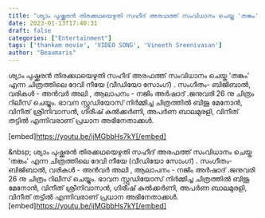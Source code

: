```yaml
---
title: "ശ്യാം പുഷ്ക്കരൻ തിരക്കഥയെഴുതി സഹീദ് അരഫത്ത് സംവിധാനം ചെയ്ത 'തങ്കം' എന്ന ചിത്രത്തിലെ ദേവി നീയേ എന്ന വീഡിയോ ഗാനം"
date: 2023-01-13T17:40:31
draft: false
categories: ["Entertainment"]
tags: ['thankam movie', 'VIDEO SONG', 'Vineeth Sreenivasan']
author: "Beaumaris"
---
```


ശ്യാം പുഷ്ക്കരൻ തിരക്കഥയെഴുതി സഹീദ് അരഫത്ത് സംവിധാനം ചെയ്ത 'തങ്കം' എന്ന ചിത്രത്തിലെ ദേവി നീയേ (വീഡിയോ സോംഗ്) . സംഗീതം- ബിജിബാൽ, വരികൾ - അൻവർ അലി , ആലാപനം - നജിം അർഷാദ് .ജനുവരി 26 നു ചിത്രം റിലീസ് ചെയ്യും. ഭാവന സ്റ്റുഡിയോസ് നിർമ്മിച്ച ചിത്രത്തിൽ ബിജു മേനോൻ, വിനീത് ശ്രീനിവാസൻ, ഗിരീഷ് കുൽക്കർണി, അപർണ ബാലമുരളി, വിനീത് തട്ടിൽ എന്നിവരാണ് പ്രധാന അഭിനേതാക്കൾ.

[embed]https://youtu.be/ijMGbbHs7kY[/embed]

&amp;nbsp;
ശ്യാം പുഷ്ക്കരൻ തിരക്കഥയെഴുതി സഹീദ് അരഫത്ത് സംവിധാനം ചെയ്ത 'തങ്കം' എന്ന ചിത്രത്തിലെ ദേവി നീയേ (വീഡിയോ സോംഗ്) . സംഗീതം- ബിജിബാൽ, വരികൾ - അൻവർ അലി , ആലാപനം - നജിം അർഷാദ് .ജനുവരി 26 നു ചിത്രം റിലീസ് ചെയ്യും. ഭാവന സ്റ്റുഡിയോസ് നിർമ്മിച്ച ചിത്രത്തിൽ ബിജു മേനോൻ, വിനീത് ശ്രീനിവാസൻ, ഗിരീഷ് കുൽക്കർണി, അപർണ ബാലമുരളി, വിനീത് തട്ടിൽ എന്നിവരാണ് പ്രധാന അഭിനേതാക്കൾ. [embed]https://youtu.be/ijMGbbHs7kY[/embed] &nbsp;
